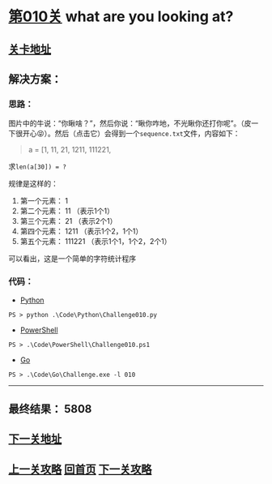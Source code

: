 # [第010关][1] what are you looking at?

## [关卡地址][1]

## 解决方案：

### 思路：

图片中的牛说：“你瞅啥？”，然后你说：“瞅你咋地，不光瞅你还打你呢”。（皮一下很开心😝）。然后（点击它）会得到一个`sequence.txt`文件，内容如下：

>a = [1, 11, 21, 1211, 111221,

求`len(a[30]) = ?`

规律是这样的：

1. 第一个元素： 1
2. 第二个元素： 11      （表示1个1）
3. 第三个元素： 21      （表示2个1）
4. 第四个元素： 1211    （表示1个2，1个1）
5. 第五个元素： 111221  （表示1个1，1个2，2个1）

可以看出，这是一个简单的字符统计程序

### 代码：

* [Python][2]

```
PS > python .\Code\Python\Challenge010.py
```

* [PowerShell][3]

```
PS > .\Code\PowerShell\Challenge010.ps1
```

* [Go][4]

```
PS > .\Code\Go\Challenge.exe -l 010
```

---
## 最终结果： 5808

## [下一关地址][5]

## [上一关攻略][6] [回首页][7] [下一关攻略][8]

[1]: http://www.pythonchallenge.com/pc/return/bull.html
[2]: ../Code/Python/Challenge010.py "点我查看源码"
[3]: ../Code/PowerShell/Challenge010.ps1 "点我查看源码"
[4]: ../Code/Go/Challenge010.go "点我查看源码"
[5]: http://www.pythonchallenge.com/pc/return/5808.html
[6]: ./Challenge009.md "上一关攻略"
[7]: ../README.md "回首页"
[8]: ./Challenge011.md "下一关攻略"
